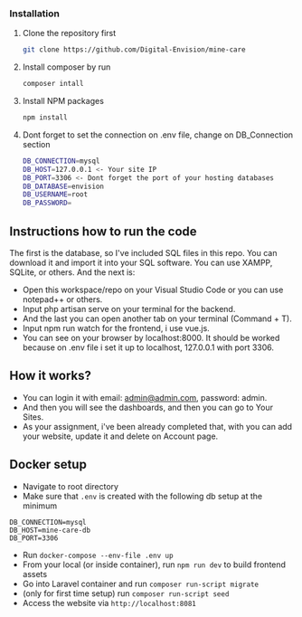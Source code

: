 ### Installation
1. Clone the repository first
   ```sh
   git clone https://github.com/Digital-Envision/mine-care
   ```
2. Install composer by run 
    ```sh
    composer intall
    ```
3. Install NPM packages
   ```sh
   npm install
   ```
4. Dont forget to set the connection on .env file, change on DB_Connection section
    ```sh
    DB_CONNECTION=mysql
    DB_HOST=127.0.0.1 <- Your site IP
    DB_PORT=3306 <- Dont forget the port of your hosting databases
    DB_DATABASE=envision
    DB_USERNAME=root
    DB_PASSWORD=
    ```

## Instructions how to run the code
The first is the database, so I've included SQL files in this repo. You can download it and import it into your SQL software. You can use XAMPP, SQLite, or others.
And the next is:
- Open this workspace/repo on your Visual Studio Code or you can use notepad++ or others.
- Input php artisan serve on your terminal for the backend.
- And the last you can open another tab on your terminal (Command + T).
- Input npm run watch for the frontend, i use vue.js.
- You can see on your browser by localhost:8000. It should be worked because on .env file i set it up to localhost, 127.0.0.1 with port 3306.

## How it works?
- You can login it with email: admin@admin.com, password: admin.
- And then you will see the dashboards, and then you can go to Your Sites.
- As your assignment, i've been already completed that, with you can add your website, update it and delete on Account page.

## Docker setup
- Navigate to root directory
- Make sure that `.env` is created with the following db setup at the minimum
```
DB_CONNECTION=mysql
DB_HOST=mine-care-db
DB_PORT=3306
```
- Run `docker-compose --env-file .env up`
- From your local (or inside container), run `npm run dev` to build frontend assets
- Go into Laravel container and run `composer run-script migrate`
- (only for first time setup) run `composer run-script seed`
- Access the website via `http://localhost:8081`
